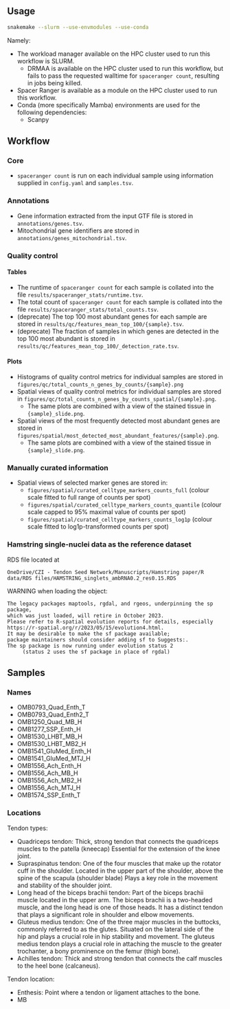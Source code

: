 ## Usage

```bash
snakemake --slurm --use-envmodules --use-conda
```

Namely:

- The workload manager available on the HPC cluster used to run this workflow is SLURM.
  - DRMAA is available on the HPC cluster used to run this workflow,
    but fails to pass the requested walltime for `spaceranger count`,
    resulting in jobs being killed.
- Spacer Ranger is available as a module on the HPC cluster used to run this workflow.
- Conda (more specifically Mamba) environments are used for the following dependencies:
  - Scanpy

## Workflow

### Core

- `spaceranger count` is run on each individual sample using information supplied in `config.yaml` and `samples.tsv`.

### Annotations

- Gene information extracted from the input GTF file is stored in `annotations/genes.tsv`.
- Mitochondrial gene identifiers are stored in `annotations/genes_mitochondrial.tsv`.

### Quality control

#### Tables

- The runtime of `spaceranger count` for each sample is collated into the file `results/spaceranger_stats/runtime.tsv`.
- The total count of `spaceranger count` for each sample is collated into the file `results/spaceranger_stats/total_counts.tsv`.
- (deprecate) The top 100 most abundant genes for each sample are stored in `results/qc/features_mean_top_100/{sample}.tsv`.
- (deprecate) The fraction of samples in which genes are detected in the top 100 most abundant is stored in `results/qc/features_mean_top_100/_detection_rate.tsv`.

#### Plots

- Histograms of quality control metrics for individual samples are stored in `figures/qc/total_counts_n_genes_by_counts/{sample}.png`
- Spatial views of quality control metrics for individual samples are stored in `figures/qc/total_counts_n_genes_by_counts_spatial/{sample}.png`.
  + The same plots are combined with a view of the stained tissue in `{sample}_slide.png`.
- Spatial views of the most frequently detected most abundant genes are stored in `figures/spatial/most_detected_most_abundant_features/{sample}.png`.
  + The same plots are combined with a view of the stained tissue in `{sample}_slide.png`.

### Manually curated information

- Spatial views of selected marker genes are stored in:
  - `figures/spatial/curated_celltype_markers_counts_full` (colour scale fitted to full range of counts per spot)
  - `figures/spatial/curated_celltype_markers_counts_quantile` (colour scale capped to 95% maximal value of counts per spot)
  - `figures/spatial/curated_celltype_markers_counts_log1p` (colour scale fitted to log1p-transformed counts per spot)

### Hamstring single-nuclei data as the reference dataset

RDS file located at

```
OneDrive/CZI - Tendon Seed Network/Manuscripts/Hamstring paper/R data/RDS files/HAMSTRING_singlets_ambRNA0.2_res0.15.RDS
```

WARNING when loading the object:

```
The legacy packages maptools, rgdal, and rgeos, underpinning the sp package,
which was just loaded, will retire in October 2023.
Please refer to R-spatial evolution reports for details, especially
https://r-spatial.org/r/2023/05/15/evolution4.html.
It may be desirable to make the sf package available;
package maintainers should consider adding sf to Suggests:.
The sp package is now running under evolution status 2
     (status 2 uses the sf package in place of rgdal)
```

## Samples

### Names

- OMB0793_Quad_Enth_T
- OMB0793_Quad_Enth2_T
- OMB1250_Quad_MB_H
- OMB1277_SSP_Enth_H
- OMB1530_LHBT_MB_H
- OMB1530_LHBT_MB2_H
- OMB1541_GluMed_Enth_H
- OMB1541_GluMed_MTJ_H
- OMB1556_Ach_Enth_H
- OMB1556_Ach_MB_H
- OMB1556_Ach_MB2_H
- OMB1556_Ach_MTJ_H
- OMB1574_SSP_Enth_T

### Locations

Tendon types:

- Quadriceps tendon:
  Thick, strong tendon that connects the quadriceps muscles to the patella (kneecap)
  Essential for the extension of the knee joint.
- Supraspinatus tendon:
  One of the four muscles that make up the rotator cuff in the shoulder.
  Located in the upper part of the shoulder, above the spine of the scapula (shoulder blade)
  Plays a key role in the movement and stability of the shoulder joint.
- Long head of the biceps brachii tendon:
  Part of the biceps brachii muscle located in the upper arm.
  The biceps brachii is a two-headed muscle, and the long head is one of those heads.
  It has a distinct tendon that plays a significant role in shoulder and elbow movements.
- Gluteus medius tendon:
  One of the three major muscles in the buttocks, commonly referred to as the glutes.
  Situated on the lateral side of the hip and plays a crucial role in hip stability and movement.
  The gluteus medius tendon plays a crucial role in attaching the muscle to the greater trochanter, a bony prominence on the femur (thigh bone).
- Achilles tendon:
  Thick and strong tendon that connects the calf muscles to the heel bone (calcaneus).

Tendon location:

- Enthesis:
  Point where a tendon or ligament attaches to the bone.
- MB
